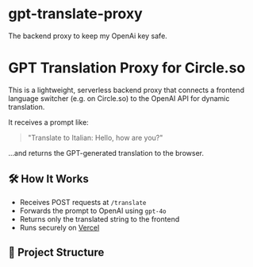 # gpt-translate-proxy
The backend proxy to keep my OpenAi key safe.

# GPT Translation Proxy for Circle.so

This is a lightweight, serverless backend proxy that connects a frontend language switcher (e.g. on Circle.so) to the OpenAI API for dynamic translation.

It receives a prompt like:
> "Translate to Italian: Hello, how are you?"

…and returns the GPT-generated translation to the browser.

## 🛠️ How It Works

- Receives POST requests at `/translate`
- Forwards the prompt to OpenAI using `gpt-4o`
- Returns only the translated string to the frontend
- Runs securely on [Vercel](https://vercel.com)

## 📁 Project Structure

